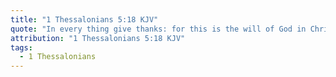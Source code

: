 ```yaml
---
title: "1 Thessalonians 5:18 KJV"
quote: "In every thing give thanks: for this is the will of God in Christ Jesus concerning you."
attribution: "1 Thessalonians 5:18 KJV"
tags:
  - 1 Thessalonians
---
```

